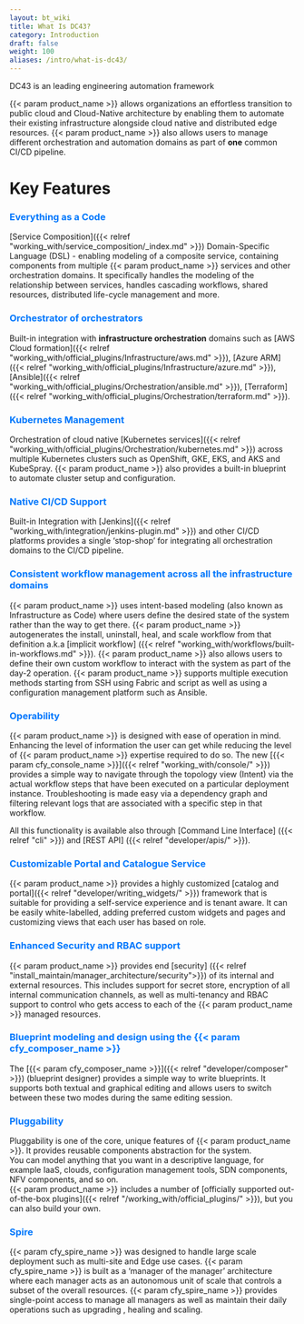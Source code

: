 ```yaml
---
layout: bt_wiki
title: What Is DC43?
category: Introduction
draft: false
weight: 100
aliases: /intro/what-is-dc43/
---
```


DC43 is an leading engineering automation framework

{{< param product_name >}} allows organizations an effortless transition to public cloud and Cloud-Native architecture by enabling them to automate their existing infrastructure alongside cloud native and distributed edge resources. {{< param product_name >}} also allows users to manage different orchestration and automation domains as part of **one** common CI/CD pipeline.

# Key Features

### <span style="color:#0077fc">Everything as a Code</span>

[Service Composition]({{< relref "working_with/service_composition/_index.md" >}}) Domain-Specific Language (DSL) - enabling modeling of a composite service,  containing components from multiple {{< param product_name >}} services and other orchestration domains. It specifically handles the modeling of the relationship between services, handles cascading workflows, shared resources, distributed life-cycle management and more.


### <span style="color:#0077fc">Orchestrator of orchestrators</span>

Built-in integration with **infrastructure orchestration** domains such as [AWS Cloud formation]({{< relref "working_with/official_plugins/Infrastructure/aws.md" >}}), [Azure ARM]({{< relref "working_with/official_plugins/Infrastructure/azure.md" >}}), [Ansible]({{< relref "working_with/official_plugins/Orchestration/ansible.md" >}}), [Terraform]({{< relref "working_with/official_plugins/Orchestration/terraform.md" >}}).

### <span style="color:#0077fc">Kubernetes Management</span>

Orchestration of cloud native [Kubernetes services]({{< relref "working_with/official_plugins/Orchestration/kubernetes.md" >}}) across multiple Kubernetes clusters such as OpenShift, GKE, EKS, and AKS and KubeSpray. {{< param product_name >}} also provides a built-in blueprint to automate cluster setup and configuration.

### <span style="color:#0077fc">Native CI/CD Support</span>

Built-in Integration with [Jenkins]({{< relref "working_with/integration/jenkins-plugin.md" >}}) and other CI/CD platforms provides a single ‘stop-shop’ for integrating all orchestration domains to the CI/CD pipeline.

### <span style="color:#0077fc">Consistent workflow management across all the infrastructure domains</span>

{{< param product_name >}} uses intent-based modeling (also known as Infrastructure as Code) where users define the desired state of the system rather than the way to get there. {{< param product_name >}} autogenerates the install, uninstall, heal, and scale workflow from that definition a.k.a [implicit workflow] ({{< relref "working_with/workflows/built-in-workflows.md" >}}). {{< param product_name >}} also allows users to define their own custom workflow to interact with the system as part of the day-2 operation. {{< param product_name >}} supports multiple execution methods starting from SSH using Fabric and script as well as using a configuration management platform such as Ansible.

### <span style="color:#0077fc">Operability</span>

{{< param product_name >}} is designed with ease of operation in mind. Enhancing the level of information the user can get while reducing the level of {{< param product_name >}} expertise required to do so.
The new [{{< param cfy_console_name >}}]({{< relref "working_with/console/" >}})  provides a simple way to navigate through the topology view (Intent) via the actual workflow steps that have been executed on a particular deployment instance. Troubleshooting is made easy via a dependency graph and filtering relevant logs that are associated with a specific step in that workflow.

All this functionality is available also through [Command Line Interface] ({{< relref "cli" >}}) and [REST API] ({{< relref "developer/apis/" >}}).

### <span style="color:#0077fc">Customizable Portal and Catalogue Service</span>

{{< param product_name >}} provides a highly customized [catalog and portal]({{< relref "developer/writing_widgets/" >}}) framework that is suitable for providing a self-service experience and is tenant aware. It can be easily white-labelled, adding preferred custom widgets and pages and customizing views that each user has based on role.


### <span style="color:#0077fc">Enhanced Security and RBAC support</span>

{{< param product_name >}} provides end [security] ({{< relref "install_maintain/manager_architecture/security">}}) of its internal and external resources.
This includes support for secret store, encryption of all internal communication channels, as well as multi-tenancy and RBAC support to control who gets access to each of the {{< param product_name >}} managed resources.

### <span style="color:#0077fc">Blueprint modeling and design using the {{< param cfy_composer_name >}}</span>

The [{{< param cfy_composer_name >}}]({{< relref "developer/composer" >}}) (blueprint designer) provides a simple way to write blueprints. It supports both textual and graphical editing and allows users to switch between these two modes during the same editing session.


### <span style="color:#0077fc">Pluggability</span>

Pluggability is one of the core, unique features of {{< param product_name >}}. It provides reusable components abstraction for the system.  <br>
  You can model anything that you want in a descriptive language, for example IaaS, clouds, configuration management tools, SDN components, NFV components, and so on.  <br>
  {{< param product_name >}} includes a number of [officially supported out-of-the-box plugins]({{< relref "/working_with/official_plugins/" >}}), but you can also build your own.<br>

### <span style="color:#0077fc">Spire</span>

{{< param cfy_spire_name >}} was designed to handle large scale deployment such as multi-site and Edge use cases. {{< param cfy_spire_name >}} is built as a ‘manager of the manager’ architecture where each manager acts as an autonomous unit of scale that controls a subset of the overall resources.  {{< param cfy_spire_name >}} provides single-point access to manage all managers as well as maintain their daily operations such as upgrading , healing and scaling.
